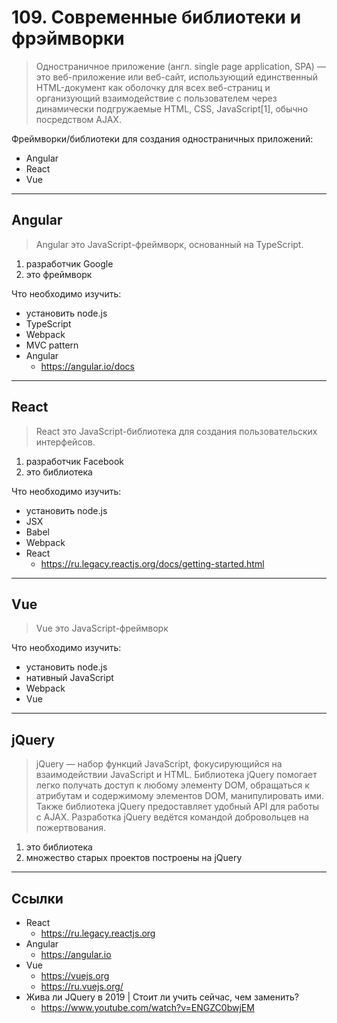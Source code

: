 # 109. Современные библиотеки и фрэймворки

> Одностраничное приложение (англ. single page application, SPA) — это веб-приложение или веб-сайт, использующий единственный HTML-документ как оболочку для всех веб-страниц и организующий взаимодействие с пользователем через динамически подгружаемые HTML, CSS, JavaScript[1], обычно посредством AJAX. 

Фреймворки/библиотеки для создания одностраничных приложений:
- Angular
- React
- Vue

---

## Angular
> Angular это JavaScript-фреймворк, основанный на TypeScript.

1. разработчик Google
1. это фреймворк

Что необходимо изучить:
- установить node.js
- TypeScript
- Webpack
- MVC pattern
- Angular
	- https://angular.io/docs

---

## React

> React это JavaScript-библиотека для создания пользовательских интерфейсов.

1. разработчик Facebook
1. это библиотека

Что необходимо изучить:
- установить node.js
- JSX
- Babel
- Webpack
- React
	- https://ru.legacy.reactjs.org/docs/getting-started.html

---

## Vue

> Vue это JavaScript-фреймворк

Что необходимо изучить:
- установить node.js
- нативный JavaScript
- Webpack
- Vue

---

## jQuery

> jQuery — набор функций JavaScript, фокусирующийся на взаимодействии JavaScript и HTML. Библиотека jQuery помогает легко получать доступ к любому элементу DOM, обращаться к атрибутам и содержимому элементов DOM, манипулировать ими. Также библиотека jQuery предоставляет удобный API для работы с AJAX. Разработка jQuery ведётся командой добровольцев на пожертвования.

1. это библиотека
1. множество старых проектов построены на jQuery

---
## Ссылки

- React
	- https://ru.legacy.reactjs.org
- Angular
	- https://angular.io
- Vue
	- https://vuejs.org
	- https://ru.vuejs.org/
- Жива ли JQuery в 2019 | Стоит ли учить сейчас, чем заменить?
	- https://www.youtube.com/watch?v=ENGZC0bwjEM
